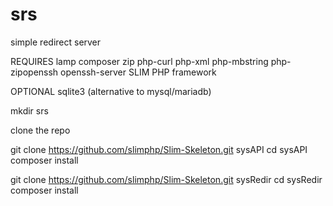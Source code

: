 # srs
simple redirect server

REQUIRES 
lamp
composer zip php-curl php-xml php-mbstring php-zipopenssh openssh-server
SLIM PHP framework

OPTIONAL
sqlite3 (alternative to mysql/mariadb)

mkdir srs

clone the repo

git clone https://github.com/slimphp/Slim-Skeleton.git sysAPI
cd sysAPI
composer install

git clone https://github.com/slimphp/Slim-Skeleton.git sysRedir
cd sysRedir
composer install
